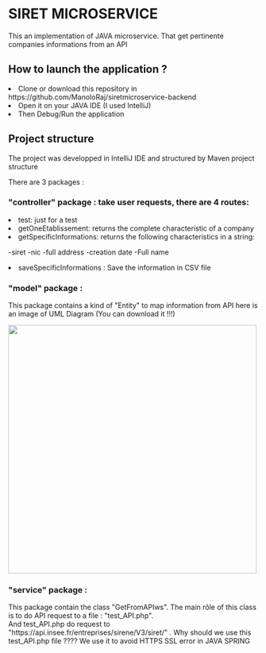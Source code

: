 <h1> SIRET MICROSERVICE </h2>
This an implementation of JAVA microservice. That get pertinente companies informations from an API

<h2> How to launch the application ? </h2>

<li>Clone or download this repository in https://github.com/ManoloRaj/siretmicroservice-backend</li>
<li>Open it on your JAVA IDE (I used IntelliJ)</li>
<li>Then Debug/Run the application </li>

<h2> Project structure</h2>
<p>
The project was developped in IntelliJ IDE and structured by Maven project structure 
</p>
<p>
There are 3 packages :


<h3>"controller" package : take user requests, there are 4 routes:</h3>
<li>test: just for a test</li>
<li>getOneEtablissement: returns the complete characteristic of a company</li>

<li>getSpecificInformations: returns the following characteristics in a string:
	
-siret
-nic
-full address
-creation date
-Full name 
</li>

<li>saveSpecificInformations : Save the information in CSV file</li>


<h3>
"model" package : </h3>

<p>
This package contains a kind of "Entity" to map information from API
here is an image of UML Diagram (You can download it !!!)
</p>
<img src="Documentation/UML.png" width="500px" height="500px"/>


<h3>
"service" package : 
</h3>
<p>
This package contain the class "GetFromAPIws". The main rôle of this class is to do API request to a file  : "test_API.php".</br>
 And test_API.php do request to "https://api.insee.fr/entreprises/sirene/V3/siret/" . Why should we use this test_API.php file ????
We use it to avoid HTTPS SSL error in JAVA SPRING 
</p>
